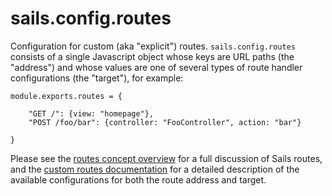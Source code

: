 # sails.config.routes

Configuration for custom (aka "explicit") routes.  `sails.config.routes` consists of a single Javascript object whose keys are URL paths (the "address") and whose values are one of several types of route handler configurations (the "target"), for example:

```
module.exports.routes = {

    "GET /": {view: "homepage"},
    "POST /foo/bar": {controller: "FooController", action: "bar"}

}
```

Please see the [routes concept overview](http://sailsjs.org/documentation/concepts/Routes) for a full discussion of Sails routes, and the [custom routes documentation](http://sailsjs.org/documentation/concepts/Routes/RouteTargetSyntax.html) for a detailed description of the available configurations for both the route address and target.


<docmeta name="displayName" value="sails.config.routes">
